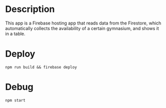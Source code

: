 # Description

This app is a Firebase hosting app that reads data from the Firestore, which automatically collects the availability of a certain gymnasium, and shows it in a table.

# Deploy

```shell
npm run build && firebase deploy
```

# Debug

```shell
npm start
```